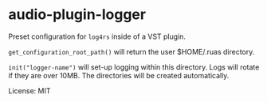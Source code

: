 # audio-plugin-logger

Preset configuration for `log4rs` inside of a VST plugin.

`get_configuration_root_path()` will return the user $HOME/.ruas directory.

`init("logger-name")` will set-up logging within this directory. Logs will rotate if they are
over 10MB. The directories will be created automatically.

License: MIT
